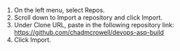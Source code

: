 1. On the left menu, select Repos.
2. Scroll down to Import a repository and click Import.
3. Under Clone URL, paste in the following repository link: https://github.com/chadmcrowell/devops-asp-build
4. Click Import.

